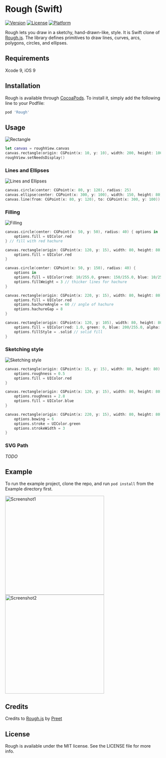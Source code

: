# Rough (Swift)

[![Version](https://img.shields.io/cocoapods/v/Rough.svg?style=flat)](http://cocoapods.org/pods/Rough)
[![License](https://img.shields.io/cocoapods/l/Rough.svg?style=flat)](http://cocoapods.org/pods/Rough)
[![Platform](https://img.shields.io/cocoapods/p/Rough.svg?style=flat)](http://cocoapods.org/pods/Rough)

Rough lets you draw in a sketchy, hand-drawn-like, style. It is Swift clone of [Rough.js](http://roughjs.com/). The library defines primitives to draw lines, curves, arcs, polygons, circles, and ellipses.


## Requirements
Xcode 9, iOS 9

## Installation

Rough is available through [CocoaPods](http://cocoapods.org). To install
it, simply add the following line to your Podfile:

```ruby
pod 'Rough'
```

## Usage
![Rectangle](https://raw.githubusercontent.com/bakhtiyork/Rough/master/docs/img/ex1.png)
```swift
let canvas = roughView.canvas
canvas.rectangle(origin: CGPoint(x: 10, y: 10), width: 200, height: 100)
roughView.setNeedsDisplay()
```

### Lines and Ellipses
![Lines and Ellipses](https://raw.githubusercontent.com/bakhtiyork/Rough/master/docs/img/ex2.png)
```swift
canvas.circle(center: CGPoint(x: 80, y: 120), radius: 25)
canvas.ellipse(center: CGPoint(x: 300, y: 100), width: 150, height: 80)
canvas.line(from: CGPoint(x: 80, y: 120), to: CGPoint(x: 300, y: 100))
```

### Filling
![Filling](https://raw.githubusercontent.com/bakhtiyork/Rough/master/docs/img/ex3.png)
```swift
canvas.circle(center: CGPoint(x: 50, y: 50), radius: 40) { options in
    options.fill = UIColor.red
} // fill with red hachure

canvas.rectangle(origin: CGPoint(x: 120, y: 15), width: 80, height: 80) { options in
    options.fill = UIColor.red
}

canvas.circle(center: CGPoint(x: 50, y: 150), radius: 40) {
    options in
    options.fill = UIColor(red: 10/255.0, green: 150/255.0, blue: 10/255.0, alpha: 1.0)
    options.fillWeight = 3 // thicker lines for hachure
}

canvas.rectangle(origin: CGPoint(x: 220, y: 15), width: 80, height: 80) { options in
    options.fill = UIColor.red
    options.hachureAngle = 60 // angle of hachure
    options.hachureGap = 8
}

canvas.rectangle(origin: CGPoint(x: 120, y: 105), width: 80, height: 80) { options in
    options.fill = UIColor(red: 1.0, green: 0, blue: 200/255.0, alpha: 0.2)
    options.fillStyle = .solid // solid fill
}
```


### Sketching style
![Sketching style](https://raw.githubusercontent.com/bakhtiyork/Rough/master/docs/img/ex4.png)
```swift
canvas.rectangle(origin: CGPoint(x: 15, y: 15), width: 80, height: 80) { options in
    options.roughness = 0.5
    options.fill = UIColor.red
}

canvas.rectangle(origin: CGPoint(x: 120, y: 15), width: 80, height: 80) { options in
    options.roughness = 2.8
    options.fill = UIColor.blue
}

canvas.rectangle(origin: CGPoint(x: 220, y: 15), width: 80, height: 80) { options in
    options.bowing = 6
    options.stroke = UIColor.green
    options.strokeWidth = 3
}
```

### SVG Path
*TODO*

## Example

To run the example project, clone the repo, and run `pod install` from the Example directory first.

<img alt="Screenshot1" src="https://raw.githubusercontent.com/bakhtiyork/Rough/master/docs/img/screenshot1.png" width="320"> <img alt="Screenshot2" src="https://raw.githubusercontent.com/bakhtiyork/Rough/master/docs/img/screenshot2.png" width="320">


## Credits

Credits to [Rough.js](http://roughjs.com/) by [Preet](https://github.com/pshihn)


## License

Rough is available under the MIT license. See the LICENSE file for more info.
